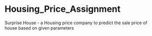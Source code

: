 # Housing_Price_Assignment
Surprise House - a Housing price company to predict the sale price of house based on given parameters
